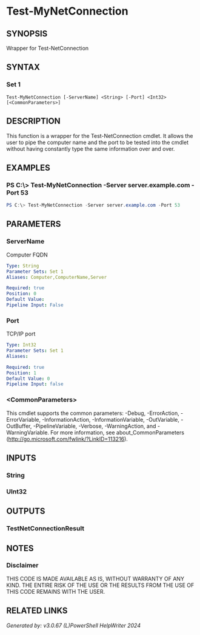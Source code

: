 ﻿# Test-MyNetConnection

## SYNOPSIS
Wrapper for Test-NetConnection

## SYNTAX

### Set 1
```
Test-MyNetConnection [-ServerName] <String> [-Port] <Int32> [<CommonParameters>]
```

## DESCRIPTION
This function is a wrapper for the Test-NetConnection cmdlet. It allows the user to pipe the computer name and the port to be tested into the cmdlet without having constantly type the same information over and over.

## EXAMPLES

### PS C:\\\> Test-MyNetConnection -Server server.example.com -Port 53

```powershell
PS C:\> Test-MyNetConnection -Server server.example.com -Port 53
```

## PARAMETERS

### ServerName
Computer FQDN

```yaml
Type: String
Parameter Sets: Set 1
Aliases: Computer,ComputerName,Server

Required: true
Position: 0
Default Value: 
Pipeline Input: False
```

### Port
TCP/IP port

```yaml
Type: Int32
Parameter Sets: Set 1
Aliases: 

Required: true
Position: 1
Default Value: 0
Pipeline Input: false
```

### \<CommonParameters\>
This cmdlet supports the common parameters: -Debug, -ErrorAction, -ErrorVariable, -InformationAction, -InformationVariable, -OutVariable, -OutBuffer, -PipelineVariable, -Verbose, -WarningAction, and -WarningVariable. For more information, see about_CommonParameters (http://go.microsoft.com/fwlink/?LinkID=113216).

## INPUTS

### String


### UInt32


## OUTPUTS

### TestNetConnectionResult


## NOTES

### Disclaimer
THIS CODE IS MADE AVAILABLE AS IS, WITHOUT WARRANTY OF ANY KIND. THE ENTIRE RISK OF THE USE OR THE RESULTS FROM THE USE OF THIS CODE REMAINS WITH THE USER.

## RELATED LINKS


*Generated by: v3.0.67 (L)PowerShell HelpWriter 2024*
